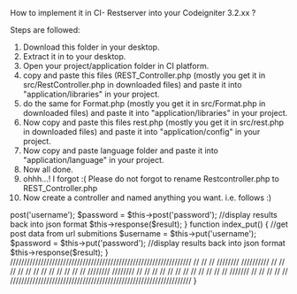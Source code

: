 How to implement it in CI- Restserver into your Codeigniter 3.2.xx ?


Steps are followed:

1. Download this folder in your desktop.
2. Extract it in to your desktop.
3. Open your project/application folder in CI platform.
4. copy and paste this files (REST_Controller.php (mostly you get it in src/RestController.php in downloaded files) and paste it into "application/libraries" in your project.
5. do the same for Format.php (mostly you get it in src/Format.php in downloaded files) and paste it into "application/libraries" in your project.
6. Now copy and paste this files rest.php (mostly you get it in src/rest.php in downloaded files) and paste it into "application/config" in your project.
7. Now copy and paste language folder and paste it into "application/language" in your project.
8. Now all done.
9. ohhh...! I forgot :( Please do not forgot to rename Restcontroller.php to REST_Controller.php
10. Now create a controller and named anything you want. i.e. follows :)

<?php
defined('BASEPATH') OR exit('No direct script access allowed');
// bring rest server connection //
require(APPPATH.'/libraries/REST_Controller.php');
require(APPPATH . '/libraries/Format.php');
use Restserver\Libraries\REST_Controller;

class Api extends REST_Controller{
	
	function __construct($config = 'rest') {
		parent::__construct($config);
		} 
		
		function index_post() {
    //get post data from url submitions
			$username = $this->post('username');
			$password = $this->post('password');
	  //display results back into json format
		    $this->response($result);
		}
		
		function index_put() {
	 //get post data from url submitions
			$username = $this->put('username');
			$password = $this->put('password');
	  //display results back into json format
		    $this->response($result);
		}
	
/////////////////////////////////////////////////////////////////
//                                                             //
//      ////////                 //////////                    //
//      //                       //     //                     //
//      //                       //     //                     //
//      ////////                 ////////                      //
//           //                  //  //                        //
//   	    //                   //    //                      //
//    ///////                    //      //                    //
//                                                             //
/////////////////////////////////////////////////////////////////

}
